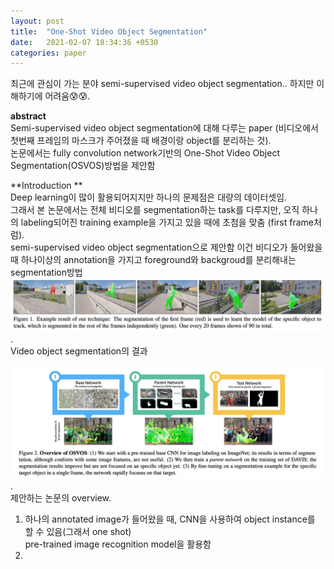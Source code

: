 ```yaml
---
layout: post
title:  "One-Shot Video Object Segmentation"
date:   2021-02-07 18:34:36 +0530
categories: paper
---
```


최근에 관심이 가는 분야 semi-supervised video object segmentation..
하지만 이해하기에 어려움😰😰.   

**abstract**  
Semi-supervised video object segmentation에 대해 다루는 paper (비디오에서 첫번째 프레임의 마스크가 주어졌을 때 배경이랑 object를 분리하는 것).  
논문에서는 fully convolution network기반의 One-Shot Video Object Segmentation(OSVOS)방법을 제안함  

**Introduction **  
Deep learning이 많이 활용되어지지만 하나의 문제점은 대량의 데이터셋임.  
그래서 본 논문에서는 전체 비디오를 segmentation하는 task를 다루지만, 오직 하나의 labeling되어진 training example을 가지고 있을 때에 초첨을 맞춤 (first frame처럼).  
semi-supervised video object segmentation으로 제안함 이건 비디오가 들어왔을 때 하나이상의 annotation을 가지고 foreground와 backgroud를 분리해내는 segmentation방법   
![img1](\assets\post\post8\img1.png).  
Video object segmentation의 결과



![img2](\assets\post\post8\img2.png).  
제안하는 논문의 overview. 

1. 하나의 annotated image가 들어왔을 때, CNN을 사용하여 object instance를 할 수 있음(그래서 one shot)  
   pre-trained image recognition model을 활용함 
2. 

